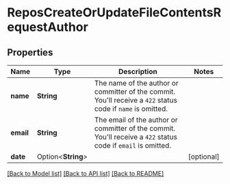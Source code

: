 # ReposCreateOrUpdateFileContentsRequestAuthor

## Properties

Name | Type | Description | Notes
------------ | ------------- | ------------- | -------------
**name** | **String** | The name of the author or committer of the commit. You'll receive a `422` status code if `name` is omitted. | 
**email** | **String** | The email of the author or committer of the commit. You'll receive a `422` status code if `email` is omitted. | 
**date** | Option<**String**> |  | [optional]

[[Back to Model list]](../README.md#documentation-for-models) [[Back to API list]](../README.md#documentation-for-api-endpoints) [[Back to README]](../README.md)


